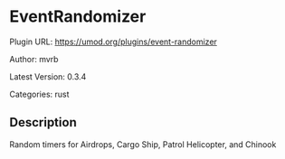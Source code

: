 # EventRandomizer

Plugin URL: https://umod.org/plugins/event-randomizer

Author: mvrb

Latest Version: 0.3.4

Categories: rust

## Description

Random timers for Airdrops, Cargo Ship, Patrol Helicopter, and Chinook
